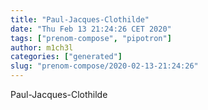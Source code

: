 ```yaml
---
title: "Paul-Jacques-Clothilde"
date: "Thu Feb 13 21:24:26 CET 2020"
tags: ["prenom-compose", "pipotron"]
author: m1ch3l
categories: ["generated"]
slug: "prenom-compose/2020-02-13-21:24:26"
---
```


Paul-Jacques-Clothilde
